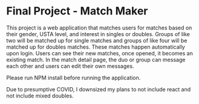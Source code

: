 # Final Project - Match Maker

This project is a web application that matches users for matches based on their gender, USTA level, and interest in singles or doubles. 
Groups of like two will be matched up for single matches and groups of like four will be matched up for doubles matches. 
These matches happen automatically upon login. Users can see their new matches, once opened, it becomes an existing match. 
In the match detail page, the duo or group can message each other and users can edit their own messages. 

Please run NPM install before running the application.

Due to presumptive COVID, I downsized my plans to not include react and not include mixed doubles. 
